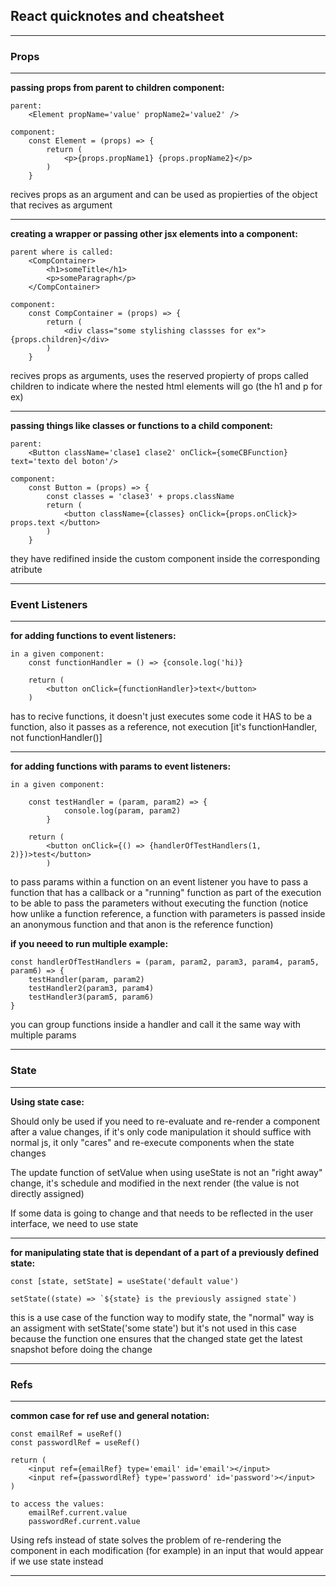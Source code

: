 
## React quicknotes and cheatsheet


--------------------------------------------------------------
### Props
--------------------------------------------------------------

**passing props from parent to children component:**

    parent:
        <Element propName='value' propName2='value2' />

    component:
        const Element = (props) => {
            return (
                <p>{props.propName1} {props.propName2}</p>
            )
        } 
        
recives props as an argument and can be used as propierties of the object that recives as argument

--------------------------------------------------------------

**creating a wrapper or passing other jsx elements into a component:**

    parent where is called: 
        <CompContainer>
            <h1>someTitle</h1>
            <p>someParagraph</p>
        </CompContainer>

    component:
        const CompContainer = (props) => {
            return (
                <div class="some stylishing classses for ex">{props.children}</div>
            )
        } 
        
recives props as arguments, uses the reserved propierty of props called children to indicate where the nested html elements will go (the h1 and p for ex)

--------------------------------------------------------------

**passing things like classes or functions to a child component:**

    parent: 
        <Button className='clase1 clase2' onClick={someCBFunction} text='texto del boton'/>

    component: 
        const Button = (props) => {
            const classes = 'clase3' + props.className
            return (
                <button className={classes} onClick={props.onClick}> props.text </button>
            )
        } 
        
they have redifined inside the custom component inside the corresponding atribute 

--------------------------------------------------------------
### Event Listeners
--------------------------------------------------------------

**for adding functions to event listeners:**

    in a given component:
        const functionHandler = () => {console.log('hi)}

        return (
            <button onClick={functionHandler}>text</button>
        ) 
        
has to recive functions, it doesn't just executes some code it HAS to be a function, also it passes as a reference, not execution [it's functionHandler, not functionHandler()] 

--------------------------------------------------------------

**for adding functions with params to event listeners:**

    in a given component: 

        const testHandler = (param, param2) => {
                console.log(param, param2)
            }

        return (
            <button onClick={() => {handlerOfTestHandlers(1, 2)})>test</button>
            ) 
            
to pass params within a function on an event listener you have to pass a function that has a callback or a "running" function as part of the execution to be able to pass the parameters without executing the function (notice how unlike a function reference, a function with parameters is passed inside an anonymous function and that anon is the reference function)

**if you neeed to run multiple example:**

    const handlerOfTestHandlers = (param, param2, param3, param4, param5, param6) => {
        testHandler(param, param2)
        testHandler2(param3, param4)
        testHandler3(param5, param6)
    } 
    
you can group functions inside a handler and call it the same way with multiple params

--------------------------------------------------------------
### State
--------------------------------------------------------------

**Using state case:**

Should only be used if you need to re-evaluate and re-render a component after a value changes, if it's only code manipulation it should suffice with normal js, it only "cares" and re-execute components when the state changes

The update function of setValue when using useState is not an "right away" change, it's schedule and modified in the next render (the value is not directly assigned)

If some data is going to change and that needs to be reflected in the user interface, we need to use state

--------------------------------------------------------------

**for manipulating state that is dependant of a part of a previously defined state:**

    const [state, setState] = useState('default value')

    setState((state) => `${state} is the previously assigned state`)  
    
this is a use case of the function way to modify state, the "normal" way is an assigment with setState('some state') but it's not used in this case because the function one ensures that the changed state get the latest snapshot before doing the change

--------------------------------------------------------------
### Refs
--------------------------------------------------------------

**common case for ref use and general notation:**

    const emailRef = useRef()
    const passwordlRef = useRef()

    return (
        <input ref={emailRef} type='email' id='email'></input>
        <input ref={passwordlRef} type='password' id='password'></input>
    )

    to access the values: 
        emailRef.current.value
        passwordRef.current.value

Using refs instead of state solves the problem of re-rendering the component in each modification (for example) in an input that would appear if we use state instead

--------------------------------------------------------------


